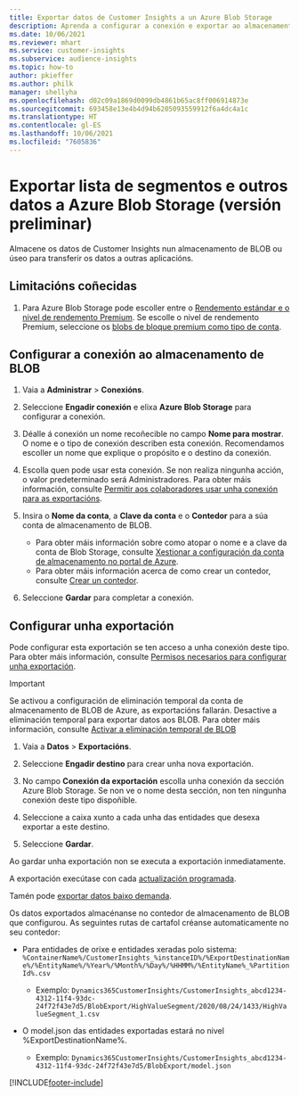 ```yaml
---
title: Exportar datos de Customer Insights a un Azure Blob Storage
description: Aprenda a configurar a conexión e exportar ao almacenamento de BLOB.
ms.date: 10/06/2021
ms.reviewer: mhart
ms.service: customer-insights
ms.subservice: audience-insights
ms.topic: how-to
author: pkieffer
ms.author: philk
manager: shellyha
ms.openlocfilehash: d02c09a1869d0099db4861b65ac8ff006914873e
ms.sourcegitcommit: 693458e13e4b4d94b6205093559912f6a4dc4a1c
ms.translationtype: HT
ms.contentlocale: gl-ES
ms.lasthandoff: 10/06/2021
ms.locfileid: "7605836"
---
```

# <a name="export-segment-list-and-other-data-to-azure-blob-storage-preview"></a>Exportar lista de segmentos e outros datos a Azure Blob Storage (versión preliminar)

Almacene os datos de Customer Insights nun almacenamento de BLOB ou úseo para transferir os datos a outras aplicacións.

## <a name="known-limitations"></a>Limitacións coñecidas

1. Para Azure Blob Storage pode escoller entre o [Rendemento estándar e o nivel de rendemento Premium](/azure/storage/blobs/storage-blob-performance-tiers). Se escolle o nivel de rendemento Premium, seleccione os [blobs de bloque premium como tipo de conta](/azure/storage/common/storage-account-overview#types-of-storage-accounts).

## <a name="set-up-the-connection-to-blob-storage"></a>Configurar a conexión ao almacenamento de BLOB

1. Vaia a **Administrar** > **Conexións**.

1. Seleccione **Engadir conexión** e elixa **Azure Blob Storage** para configurar a conexión.

1. Déalle á conexión un nome recoñecible no campo **Nome para mostrar**. O nome e o tipo de conexión describen esta conexión. Recomendamos escoller un nome que explique o propósito e o destino da conexión.

1. Escolla quen pode usar esta conexión. Se non realiza ningunha acción, o valor predeterminado será Administradores. Para obter máis información, consulte [Permitir aos colaboradores usar unha conexión para as exportacións](connections.md#allow-contributors-to-use-a-connection-for-exports).

1. Insira o **Nome da conta**, a **Clave da conta** e o **Contedor** para a súa conta de almacenamento de BLOB.
    - Para obter máis información sobre como atopar o nome e a clave da conta de Blob Storage, consulte [Xestionar a configuración da conta de almacenamento no portal de Azure](/azure/storage/common/storage-account-manage).
    - Para obter máis información acerca de como crear un contedor, consulte [Crear un contedor](/azure/storage/blobs/storage-quickstart-blobs-portal#create-a-container).

1. Seleccione **Gardar** para completar a conexión. 

## <a name="configure-an-export"></a>Configurar unha exportación

Pode configurar esta exportación se ten acceso a unha conexión deste tipo. Para obter máis información, consulte [Permisos necesarios para configurar unha exportación](export-destinations.md#set-up-a-new-export).

> [!IMPORTANT]
> Se activou a configuración de eliminación temporal da conta de almacenamento de BLOB de Azure, as exportacións fallarán. Desactive a eliminación temporal para exportar datos aos BLOB. Para obter máis información, consulte [Activar a eliminación temporal de BLOB](/azure/storage/blobs/soft-delete-blob-enable.md)

1. Vaia a **Datos** > **Exportacións**.

1. Seleccione **Engadir destino** para crear unha nova exportación.

1. No campo **Conexión da exportación** escolla unha conexión da sección Azure Blob Storage. Se non ve o nome desta sección, non ten ningunha conexión deste tipo dispoñible.

1. Seleccione a caixa xunto a cada unha das entidades que desexa exportar a este destino.

1. Seleccione **Gardar**.

Ao gardar unha exportación non se executa a exportación inmediatamente.

A exportación execútase con cada [actualización programada](system.md#schedule-tab).     

Tamén pode [exportar datos baixo demanda](export-destinations.md#run-exports-on-demand). 

Os datos exportados almacénanse no contedor de almacenamento de BLOB que configurou. As seguintes rutas de cartafol créanse automaticamente no seu contedor:

- Para entidades de orixe e entidades xeradas polo sistema:   
  `%ContainerName%/CustomerInsights_%instanceID%/%ExportDestinationName%/%EntityName%/%Year%/%Month%/%Day%/%HHMM%/%EntityName%_%PartitionId%.csv`  
  - Exemplo: `Dynamics365CustomerInsights/CustomerInsights_abcd1234-4312-11f4-93dc-24f72f43e7d5/BlobExport/HighValueSegment/2020/08/24/1433/HighValueSegment_1.csv`
 
- O model.json das entidades exportadas estará no nivel %ExportDestinationName%.  
  - Exemplo: `Dynamics365CustomerInsights/CustomerInsights_abcd1234-4312-11f4-93dc-24f72f43e7d5/BlobExport/model.json`

[!INCLUDE[footer-include](../includes/footer-banner.md)]
